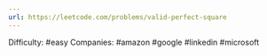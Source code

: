 ```yaml
---
url: https://leetcode.com/problems/valid-perfect-square
---
```


Difficulty: #easy
Companies: #amazon #google #linkedin #microsoft